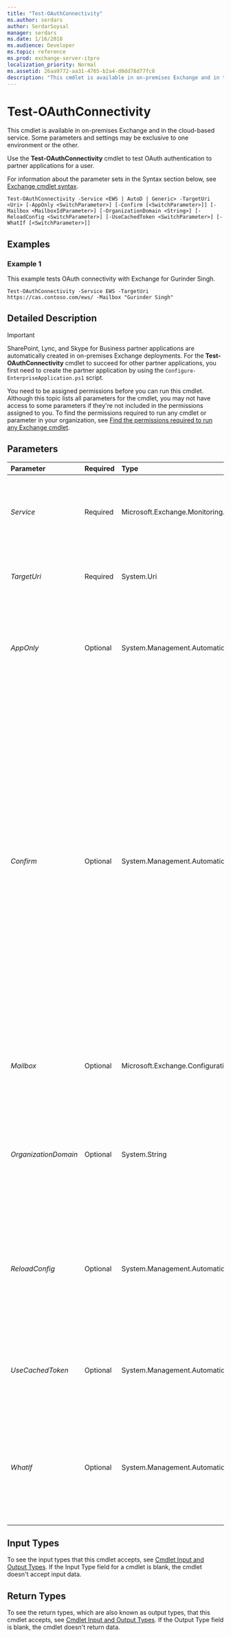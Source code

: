 ```yaml
---
title: "Test-OAuthConnectivity"
ms.author: serdars
author: SerdarSoysal
manager: serdars
ms.date: 1/16/2018
ms.audience: Developer
ms.topic: reference
ms.prod: exchange-server-itpro
localization_priority: Normal
ms.assetid: 26aa9772-aa31-4765-b2a4-d0dd78d77fc8
description: "This cmdlet is available in on-premises Exchange and in the cloud-based service. Some parameters and settings may be exclusive to one environment or the other."
---
```


# Test-OAuthConnectivity

This cmdlet is available in on-premises Exchange and in the cloud-based service. Some parameters and settings may be exclusive to one environment or the other. 
  
Use the **Test-OAuthConnectivity** cmdlet to test OAuth authentication to partner applications for a user.
  
For information about the parameter sets in the Syntax section below, see [Exchange cmdlet syntax](https://technet.microsoft.com/library/bb123552.aspx). 
  
```
Test-OAuthConnectivity -Service <EWS | AutoD | Generic> -TargetUri <Uri> [-AppOnly <SwitchParameter>] [-Confirm [<SwitchParameter>]] [-Mailbox <MailboxIdParameter>] [-OrganizationDomain <String>] [-ReloadConfig <SwitchParameter>] [-UseCachedToken <SwitchParameter>] [-WhatIf [<SwitchParameter>]]

```

## Examples
<a name="Examples"> </a>

### Example 1

This example tests OAuth connectivity with Exchange for Gurinder Singh.
  
```
Test-OAuthConnectivity -Service EWS -TargetUri https://cas.contoso.com/ews/ -Mailbox "Gurinder Singh"
```

## Detailed Description
<a name="DetailedDescription"> </a>

> [!IMPORTANT]
> SharePoint, Lync, and Skype for Business partner applications are automatically created in on-premises Exchange deployments. For the **Test-OAuthConnectivity** cmdlet to succeed for other partner applications, you first need to create the partner application by using the `Configure-EnterpriseApplication.ps1` script.
  
You need to be assigned permissions before you can run this cmdlet. Although this topic lists all parameters for the cmdlet, you may not have access to some parameters if they're not included in the permissions assigned to you. To find the permissions required to run any cmdlet or parameter in your organization, see [Find the permissions required to run any Exchange cmdlet](https://technet.microsoft.com/library/mt432940.aspx).
  
## Parameters
<a name="DetailedDescription"> </a>

|**Parameter**|**Required**|**Type**|**Description**|
|:-----|:-----|:-----|:-----|
| _Service_ <br/> |Required  <br/> |Microsoft.Exchange.Monitoring.ModServiceType  <br/> | The _Service_ parameter specifies the partner application. Valid values for this parameter are: <br/>  `EWS` <br/>  `AutoD` <br/>  `Generic` <br/> |
| _TargetUri_ <br/> |Required  <br/> |System.Uri  <br/> |The _TargetUri_ parameter specifies the URL for the service you want to test OAuth connectivity with. <br/> |
| _AppOnly_ <br/> |Optional  <br/> |System.Management.Automation.SwitchParameter  <br/> |The _AppOnly_ switch specifies the cmdlet will authenticate to the specified service as Exchange without any user context. You don't need to specify a value with this switch. <br/> |
| _Confirm_ <br/> |Optional  <br/> |System.Management.Automation.SwitchParameter  <br/> | The _Confirm_ switch specifies whether to show or hide the confirmation prompt. How this switch affects the cmdlet depends on if the cmdlet requires confirmation before proceeding. <br/>  Destructive cmdlets (for example, **Remove-\*** cmdlets) have a built-in pause that forces you to acknowledge the command before proceeding. For these cmdlets, you can skip the confirmation prompt by using this exact syntax: `-Confirm:$false`.  <br/>  Most other cmdlets (for example, **New-\*** and **Set-\*** cmdlets) don't have a built-in pause. For these cmdlets, specifying the _Confirm_ switch without a value introduces a pause that forces you acknowledge the command before proceeding. <br/> |
| _Mailbox_ <br/> |Optional  <br/> |Microsoft.Exchange.Configuration.Tasks.MailboxIdParameter  <br/> |The _Mailbox_ parameter specifies the mailbox for which you want to test OAuth connectivity to the specified partner application. <br/> |
| _OrganizationDomain_ <br/> |Optional  <br/> |System.String  <br/> |This parameter is available only in the cloud-based service.  <br/> The _OrganizationDomain_ parameter specifies the domain name of the Office 365 organization. For example, `contoso.com`.  <br/> |
| _ReloadConfig_ <br/> |Optional  <br/> |System.Management.Automation.SwitchParameter  <br/> |The _ReloadConfig_ switch reloads all the configuration settings from the Exchange configuration objects. You don't need to specify a value with this switch. If you don't use this switch, the cached configuration settings are used. <br/> |
| _UseCachedToken_ <br/> |Optional  <br/> |System.Management.Automation.SwitchParameter  <br/> |The _UseCachedToken_ switch specifies that OAuth will try to use an existing, cached authorization token. You don't need to specify a value with this switch. <br/> |
| _WhatIf_ <br/> |Optional  <br/> |System.Management.Automation.SwitchParameter  <br/> |The _WhatIf_ switch simulates the actions of the command. You can use this switch to view the changes that would occur without actually applying those changes. You don't need to specify a value with this switch. <br/> |
   
## Input Types
<a name="InputTypes"> </a>

To see the input types that this cmdlet accepts, see [Cmdlet Input and Output Types](http://go.microsoft.com/fwlink/p/?linkId=616387). If the Input Type field for a cmdlet is blank, the cmdlet doesn't accept input data. 
  
## Return Types
<a name="ReturnTypes"> </a>

To see the return types, which are also known as output types, that this cmdlet accepts, see [Cmdlet Input and Output Types](http://go.microsoft.com/fwlink/p/?linkId=616387). If the Output Type field is blank, the cmdlet doesn't return data. 
  

